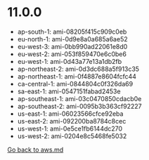 
 # 11.0.0
- ap-south-1: ami-08205f415c909c0eb
- eu-north-1: ami-0d9e8a0a685a6ae52
- eu-west-3: ami-0bb990ad22061e8d0
- eu-west-2: ami-053f859470e6c0be6
- eu-west-1: ami-0d43a77e13a1db2fb
- ap-northeast-2: ami-0d3dc688a5f913c35
- ap-northeast-1: ami-0f4887e8604fcfc44
- ca-central-1: ami-0844804c0f326da69
- sa-east-1: ami-0547151fabad2453e
- ap-southeast-1: ami-03c0470850cdacb0e
- ap-southeast-2: ami-0095b3b363cf92227
- us-east-1: ami-06023566cfce92eba
- us-east-2: ami-092200ba8784c8cec
- us-west-1: ami-0e5ce1fb6144dc270
- us-west-2: ami-0204e8c5468fe5032

[Go back to aws.md](../../aws.md) 
